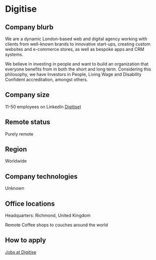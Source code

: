 # Digitise

## Company blurb

We are a dynamic London-based web and digital agency working with clients from well-known brands to innovative start-ups, creating custom websites and e-commerce stores, as well as bespoke apps and CRM systems.

We believe in investing in people and want to build an organization that everyone benefits from in both the short and long term. Considering this philosophy, we have Investors in People, Living Wage and Disability Confident accreditation, amongst others. 

## Company size

11-50 employees on LinkedIn [Digitise](https://www.linkedin.com/mwlite/company/digitiseagency))

## Remote status

Purely remote

## Region

Worldwide

## Company technologies

Unknown

## Office locations

Headquarters:
Richmond, United Kingdom

Remote
Coffee shops to couches around the world

## How to apply

[Jobs at Digitise](https://jobs.gohire.io/digitise-xwcfqaab/)
